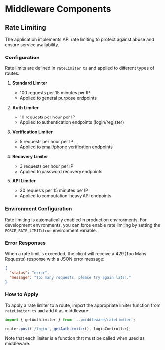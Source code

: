 # Middleware Components

## Rate Limiting

The application implements API rate limiting to protect against abuse and ensure service availability.

### Configuration

Rate limits are defined in `rateLimiter.ts` and applied to different types of routes:

1. **Standard Limiter**
   - 100 requests per 15 minutes per IP
   - Applied to general purpose endpoints

2. **Auth Limiter**
   - 10 requests per hour per IP
   - Applied to authentication endpoints (login/register)

3. **Verification Limiter**
   - 5 requests per hour per IP
   - Applied to email/phone verification endpoints

4. **Recovery Limiter**
   - 3 requests per hour per IP
   - Applied to password recovery endpoints

5. **API Limiter**
   - 30 requests per 15 minutes per IP
   - Applied to computation-heavy API endpoints

### Environment Configuration

Rate limiting is automatically enabled in production environments. For development environments, you can force enable rate limiting by setting the `FORCE_RATE_LIMIT=true` environment variable.

### Error Responses

When a rate limit is exceeded, the client will receive a 429 (Too Many Requests) response with a JSON error message:

```json
{
  "status": "error",
  "message": "Too many requests, please try again later."
}
```

### How to Apply

To apply a rate limiter to a route, import the appropriate limiter function from `rateLimiter.ts` and add it as middleware:

```typescript
import { getAuthLimiter } from '../middleware/rateLimiter';

router.post('/login', getAuthLimiter(), loginController);
```

Note that each limiter is a function that must be called when used as middleware.